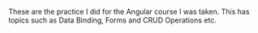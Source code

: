 These are the practice I did for the Angular course I was taken. This has topics such as Data Binding, Forms and CRUD Operations etc.
